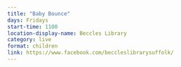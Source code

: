 ```yaml
---
title: "Baby Bounce"
days: Fridays
start-time: 1100
location-display-name: Beccles Library
category: live
format: children
link: https://www.facebook.com/beccleslibrarysuffolk/
---
```

